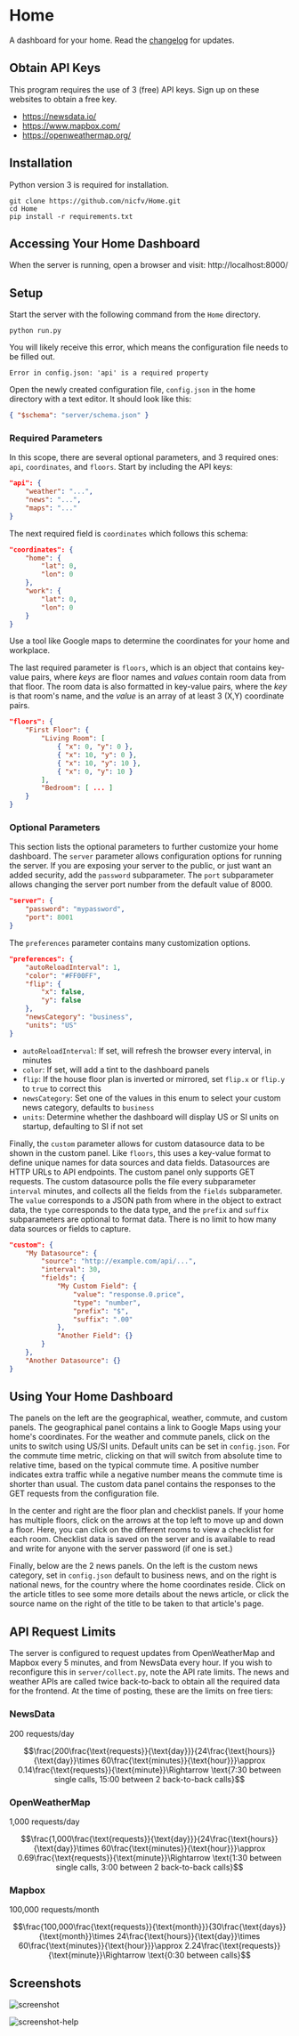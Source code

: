 # Home
A dashboard for your home.
Read the [changelog](./CHANGELOG.md) for updates.

## Obtain API Keys
This program requires the use of 3 (free) API keys. Sign up on these websites to obtain a free key.
- https://newsdata.io/
- https://www.mapbox.com/
- https://openweathermap.org/

## Installation
Python version 3 is required for installation.
```shell
git clone https://github.com/nicfv/Home.git
cd Home
pip install -r requirements.txt
```

## Accessing Your Home Dashboard
When the server is running, open a browser and visit: http://localhost:8000/

## Setup
Start the server with the following command from the `Home` directory.
```shell
python run.py
```

You will likely receive this error, which means the configuration file needs to be filled out.
```
Error in config.json: 'api' is a required property
```

Open the newly created configuration file, `config.json` in the home directory with a text editor. It should look like this:
```json
{ "$schema": "server/schema.json" }
```

### Required Parameters
In this scope, there are several optional parameters, and 3 required ones: `api`, `coordinates`, and `floors`. Start by including the API keys:
```json
"api": {
    "weather": "...",
    "news": "...",
    "maps": "..."
}
```

The next required field is `coordinates` which follows this schema:
```json
"coordinates": {
    "home": {
        "lat": 0,
        "lon": 0
    },
    "work": {
        "lat": 0,
        "lon": 0
    }
}
```
Use a tool like Google maps to determine the coordinates for your home and workplace.

The last required parameter is `floors`, which is an object that contains key-value pairs, where *keys* are floor names and *values* contain room data from that floor. The room data is also formatted in key-value pairs, where the *key* is that room's name, and the *value* is an array of at least 3 (X,Y) coordinate pairs.
```json
"floors": {
    "First Floor": {
        "Living Room": [
            { "x": 0, "y": 0 },
            { "x": 10, "y": 0 },
            { "x": 10, "y": 10 },
            { "x": 0, "y": 10 }
        ],
        "Bedroom": [ ... ]
    }
}
```

### Optional Parameters
This section lists the optional parameters to further customize your home dashboard. The `server` parameter allows configuration options for running the server. If you are exposing your server to the public, or just want an added security, add the `password` subparameter. The `port` subparameter allows changing the server port number from the default value of 8000.
```json
"server": {
    "password": "mypassword",
    "port": 8001
}
```

The `preferences` parameter contains many customization options.
```json
"preferences": {
    "autoReloadInterval": 1,
    "color": "#FF00FF",
    "flip": {
        "x": false,
        "y": false
    },
    "newsCategory": "business",
    "units": "US"
}
```
- `autoReloadInterval`: If set, will refresh the browser every interval, in minutes
- `color`: If set, will add a tint to the dashboard panels
- `flip`: If the house floor plan is inverted or mirrored, set `flip.x` or `flip.y` to `true` to correct this
- `newsCategory`: Set one of the values in this enum to select your custom news category, defaults to `business`
- `units`: Determine whether the dashboard will display US or SI units on startup, defaulting to SI if not set

Finally, the `custom` parameter allows for custom datasource data to be shown in the custom panel. Like `floors`, this uses a key-value format to define unique names for data sources and data fields. Datasources are HTTP URLs to API endpoints. The custom panel only supports GET requests. The custom datasource polls the file every subparameter `interval` minutes, and collects all the fields from the `fields` subparameter. The `value` corresponds to a JSON path from where in the object to extract data, the `type` corresponds to the data type, and the `prefix` and `suffix` subparameters are optional to format data. There is no limit to how many data sources or fields to capture.
```json
"custom": {
    "My Datasource": {
        "source": "http://example.com/api/...",
        "interval": 30,
        "fields": {
            "My Custom Field": {
                "value": "response.0.price",
                "type": "number",
                "prefix": "$",
                "suffix": ".00"
            },
            "Another Field": {}
        }
    },
    "Another Datasource": {}
}
```

## Using Your Home Dashboard
The panels on the left are the geographical, weather, commute, and custom panels. The geographical panel contains a link to Google Maps using your home's coordinates. For the weather and commute panels, click on the units to switch using US/SI units. Default units can be set in `config.json`. For the commute time metric, clicking on that will switch from absolute time to relative time, based on the typical commute time. A positive number indicates extra traffic while a negative number means the commute time is shorter than usual. The custom data panel contains the responses to the GET requests from the configuration file.

In the center and right are the floor plan and checklist panels. If your home has multiple floors, click on the arrows at the top left to move up and down a floor. Here, you can click on the different rooms to view a checklist for each room. Checklist data is saved on the server and is available to read and write for anyone with the server password (if one is set.)

Finally, below are the 2 news panels. On the left is the custom news category, set in `config.json` default to business news, and on the right is national news, for the country where the home coordinates reside. Click on the article titles to see some more details about the news article, or click the source name on the right of the title to be taken to that article's page.

## API Request Limits
The server is configured to request updates from OpenWeatherMap and Mapbox every 5 minutes, and from NewsData every hour. If you wish to reconfigure this in `server/collect.py`, note the API rate limits. The news and weather APIs are called twice back-to-back to obtain all the required data for the frontend. At the time of posting, these are the limits on free tiers:

### NewsData
200 requests/day

$$\frac{200\frac{\text{requests}}{\text{day}}}{24\frac{\text{hours}}{\text{day}}\times 60\frac{\text{minutes}}{\text{hour}}}\approx 0.14\frac{\text{requests}}{\text{minute}}\Rightarrow \text{7:30 between single calls, 15:00 between 2 back-to-back calls}$$

### OpenWeatherMap
1,000 requests/day

$$\frac{1,000\frac{\text{requests}}{\text{day}}}{24\frac{\text{hours}}{\text{day}}\times 60\frac{\text{minutes}}{\text{hour}}}\approx 0.69\frac{\text{requests}}{\text{minute}}\Rightarrow \text{1:30 between single calls, 3:00 between 2 back-to-back calls}$$

### Mapbox
100,000 requests/month

$$\frac{100,000\frac{\text{requests}}{\text{month}}}{30\frac{\text{days}}{\text{month}}\times 24\frac{\text{hours}}{\text{day}}\times 60\frac{\text{minutes}}{\text{hour}}}\approx 2.24\frac{\text{requests}}{\text{minute}}\Rightarrow \text{0:30 between calls}$$

## Screenshots

![screenshot](https://github.com/nicfv/Home/assets/24358775/54a5b855-4335-4736-afed-263d04112bfa)

![screenshot-help](https://github.com/nicfv/Home/assets/24358775/00e01e1e-76dc-4239-b9a3-74d2c35a76c8)

